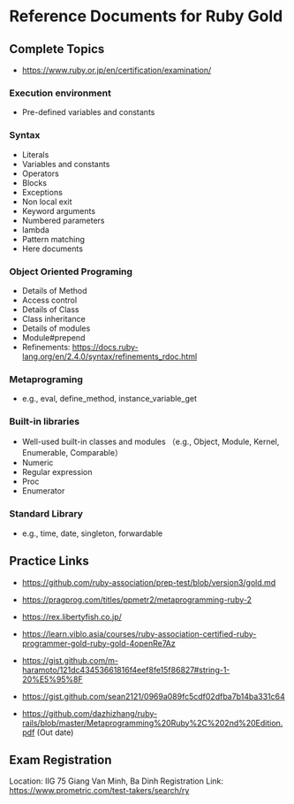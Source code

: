 # Reference Documents for Ruby Gold

## Complete Topics
- https://www.ruby.or.jp/en/certification/examination/

### Execution environment
- Pre-defined variables and constants

### Syntax
- Literals
- Variables and constants
- Operators
- Blocks
- Exceptions
- Non local exit
- Keyword arguments
- Numbered parameters
- lambda
- Pattern matching
- Here documents

### Object Oriented Programing
- Details of Method
- Access control
- Details of Class
- Class inheritance
- Details of modules
- Module#prepend
- Refinements: https://docs.ruby-lang.org/en/2.4.0/syntax/refinements_rdoc.html

### Metaprograming
- e.g., eval, define_method, instance_variable_get

### Built-in libraries
- Well-used built-in classes and modules
（e.g., Object, Module, Kernel, Enumerable, Comparable）
- Numeric
- Regular expression
- Proc
- Enumerator

### Standard Library
- e.g., time, date, singleton, forwardable

## Practice Links
- https://github.com/ruby-association/prep-test/blob/version3/gold.md
- https://pragprog.com/titles/ppmetr2/metaprogramming-ruby-2

- https://rex.libertyfish.co.jp/
- https://learn.viblo.asia/courses/ruby-association-certified-ruby-programmer-gold-ruby-gold-4openRe7Az
- https://gist.github.com/m-haramoto/121dc43453661816f4eef8fe15f86827#string-1-20%E5%95%8F
- https://gist.github.com/sean2121/0969a089fc5cdf02dfba7b14ba331c64

- https://github.com/dazhizhang/ruby-rails/blob/master/Metaprogramming%20Ruby%2C%202nd%20Edition.pdf (Out date)

## Exam Registration
Location: IIG 75 Giang Van Minh, Ba Dinh
Registration Link: https://www.prometric.com/test-takers/search/ry
